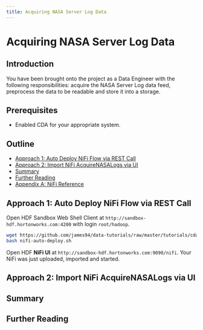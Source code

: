```yaml
---
title: Acquiring NASA Server Log Data
---
```


# Acquiring NASA Server Log Data

## Introduction

You have been brought onto the project as a Data Engineer with the following responsibilities: acquire the NASA Server Log data feed, preprocess the data to be readable and store it into a storage.

## Prerequisites

- Enabled CDA for your appropriate system.

## Outline

- [Approach 1: Auto Deploy NiFi Flow via REST Call](#approach-1-auto-deploy-nifi-flow-via-rest-call)
- [Approach 2: Import NiFi AcquireNASALogs via UI](#approach-2-import-nifi-acquirenasalogs-via-ui)
- [Summary](#summary)
- [Further Reading](#further-reading)
- [Appendix A: NiFi Reference](#appendix-a-nifi-reference)

## Approach 1: Auto Deploy NiFi Flow via REST Call

Open HDF Sandbox Web Shell Client at `http://sandbox-hdf.hortonworks.com:4200` with login `root/hadoop`.

~~~bash
wget https://github.com/james94/data-tutorials/raw/master/tutorials/cda/building-a-cybersecurity-breach-detection-application/application/development/shell/nifi-auto-deploy.sh
bash nifi-auto-deploy.sh
~~~

Open HDF **NiFi UI** at `http://sandbox-hdf.hortonworks.com:9090/nifi`. Your NiFi was just uploaded, imported and started.

## Approach 2: Import NiFi AcquireNASALogs via UI


## Summary

## Further Reading
